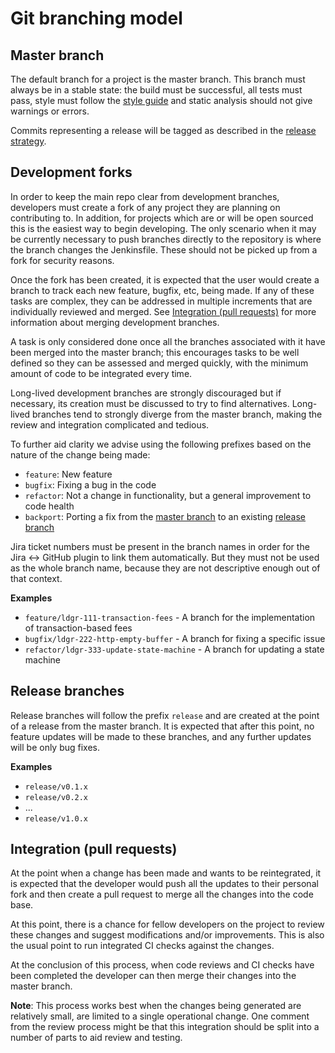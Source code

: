 # Git branching model

## Master branch

The default branch for a project is the master branch. This branch must always be in a stable state: the build must be successful, all tests must pass, style must follow the [style guide](cplusplus-style-guide.md) and static analysis should not give warnings or errors.

Commits representing a release will be tagged as described in the [release strategy](release-strategy.md#tagging-and-version-numbers).


## Development forks

In order to keep the main repo clear from development branches, developers must create a fork of any project they are planning on contributing to. In addition, for projects which are or will be open sourced this is the easiest way to begin developing.
The only scenario when it may be currently necessary to push branches directly to the repository is where the branch changes the Jenkinsfile. These should not be picked up from a fork for security reasons.

Once the fork has been created, it is expected that the user would create a branch to track each new feature, bugfix, etc,  being made. If any of these tasks are complex, they can be addressed in multiple increments that are individually reviewed and merged. See [Integration (pull requests)](#integration-pull-requests) for more information about merging development branches.

A task is only considered done once all the branches associated with it have been merged into the master branch; this encourages tasks to be well defined so they can be assessed and merged quickly, with the minimum amount of code to be integrated every time.

Long-lived development branches are strongly discouraged but if necessary, its creation must be discussed to try to find alternatives. Long-lived branches tend to strongly diverge from the master branch, making the review and integration complicated and tedious.

To further aid clarity we advise using the following prefixes based on the nature of the change being made:

 * `feature`: New feature
 * `bugfix`: Fixing a bug in the code
 * `refactor`: Not a change in functionality, but a general improvement to code health
 * `backport`: Porting a fix from the [master branch](#master-branch) to an existing [release branch](#release-branches)

Jira ticket numbers must be present in the branch names in order for the Jira <-> GitHub plugin to link them automatically. But they must not be used as the whole branch name, because they are not descriptive enough out of that context.

**Examples**

 * `feature/ldgr-111-transaction-fees` - A branch for the implementation of transaction-based fees
 * `bugfix/ldgr-222-http-empty-buffer` - A branch for fixing a specific issue
 * `refactor/ldgr-333-update-state-machine` - A branch for updating a state machine


## Release branches

Release branches will follow the prefix `release` and are created at the point of a release from the master branch. It is expected that after this point, no feature updates will be made to these branches, and any further updates will be only bug fixes.

**Examples**

 * `release/v0.1.x`
 * `release/v0.2.x`
 * ...
 * `release/v1.0.x`


## Integration (pull requests)

At the point when a change has been made and wants to be reintegrated, it is expected that the developer would push all the updates to their personal fork and then create a pull request to merge all the changes into the code base.

At this point, there is a chance for fellow developers on the project to review these changes and suggest modifications and/or improvements. This is also the usual point to run integrated CI checks against the changes.

At the conclusion of this process, when code reviews and CI checks have been completed the developer can then merge their changes into the master branch.

**Note**: This process works best when the changes being generated are relatively small, are limited to a single operational change. One comment from the review process might be that this integration should be split into a number of parts to aid review and testing.
